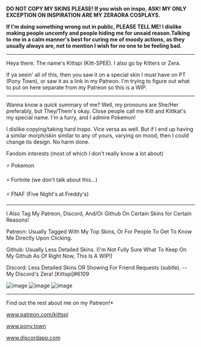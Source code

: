 **DO NOT COPY MY SKINS PLEASE! If you wish on inspo, ASK! MY ONLY EXCEPTION ON INSPIRATION ARE MY ZERAORA COSPLAYS.**

**If I'm doing something wrong out in public, PLEASE TELL ME! I dislike making people uncomfy and people hiding me for unsaid reason.Talking to me in a calm manner's best for curing me of moody actions, as they usually always are, not to mention I wish for no one to be feeling bad.**

-----------------------------

Heya there. The name's Kittspi (Kitt-SPEE). I also go by Kitters or Zera.

If ya seein' all of this, then you saw it on a special skin I must have on PT (Pony Town), or saw it as a link in my Patreon. I'm trying to figure out what to put on here separate from my Patreon so this is a WIP.

______________________________

Wanna know a quick summary of me? Well, my pronouns are She/Her preferably, but They/Them's okay. Close people call me Kitt and Kittkat's my special name. I'm a furry, and I admire Pokemon! 

I dislike copying/taking hard inspo. Vice versa as well. But if I end up having a similar morph/skin similar to any of yours, varying on mood, then I could change its design. No harm done.

Fandom interests (most of which I don't really know a lot about)

⚡ Pokemon

⚡ Fortnite (we don't talk about this...)

⚡ FNAF (Five Night's at Freddy's)
________

I Also Tag My Patreon, Discord, And/Or Github On Certain Skins for Certain Reasons!

Patreon: Usually Tagged With My Top Skins, Or For People To Get To Know Me Directly Upon Clicking.

Github: Usually Less Detailed Skins. (I'm Not Fully Sure What To Keep On My Github As Of Right Now, This Is A WIP!)

Discord: Less Detailed Skins OR Showing For Friend Requests (subtle). -- My Discord's Zera! [Kittspi]#6109

![image](https://user-images.githubusercontent.com/99100034/227718875-c5e52420-1a6b-41d9-8097-76680c1e1003.png)
![image](https://user-images.githubusercontent.com/99100034/227719036-bf12601a-7c58-41b4-97ad-65db3be5e5b5.png)
![image](https://user-images.githubusercontent.com/99100034/227719399-7eb49137-3a89-4e71-a56f-a654db2a3489.png)

______________________________

Find out the rest about me on my Patreon!* 

www.patreon.com/kittspi

www.pony.town

www.discordapp.com


